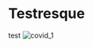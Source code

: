 # Testresque
test
![covid_1](https://user-images.githubusercontent.com/64017685/81270362-d3120100-9074-11ea-8d2d-59e3e2d14756.png)
